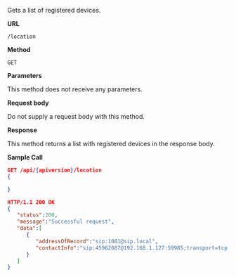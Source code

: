 Gets a list of registered devices.

**URL**

`/location`

**Method**

`GET`

**Parameters**

This method does not receive any parameters.

**Request body**

Do not supply a request body with this method.

**Response**

This method returns a list with registered devices in
the response body.

**Sample Call**

```json
GET /api/{apiversion}/location
{

}

HTTP/1.1 200 OK
{  
   "status":200,
   "message":"Successful request",
   "data":[  
      {  
         "addressOfRecord":"sip:1001@sip.local",
         "contactInfo":"sip:45962087@192.168.1.127:59985;transport=tcp;nat=false;expires=600"
      }
   ]
}
```
